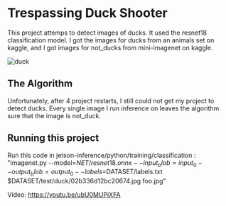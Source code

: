 # Trespassing Duck Shooter

This project attemps to detect images of ducks. It used the resnet18 classification model. I got the images for ducks from an animals set on kaggle, and I got images for not_ducks from mini-imagenet on kaggle.

![duck](https://github.com/TacoDoge1/TrespassingDuckShooterRoughDraft/assets/142443743/f3464960-d0a6-4b14-89cf-10e3958cd975)

## The Algorithm

Unfortunately, after 4 project restarts, I still could not get my project to detect ducks. Every single image I run inference on leaves the algorithm sure that the image is not_duck.

## Running this project

Run this code in jetson-inference/python/training/classification : "imagenet.py --model=$NET/resnet18.onnx --input_blob=input_0 --output_blob=output_0 --labels=$DATASET/labels.txt $DATASET/test/duck/02b336d12bc20674.jpg foo.jpg"

Video: https://youtu.be/ubU0MUPjXFA
